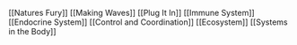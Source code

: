 [[Natures Fury]]
[[Making Waves]]
[[Plug It In]]
[[Immune System]]
[[Endocrine System]]
[[Control and Coordination]]
[[Ecosystem]]
[[Systems in the Body]]